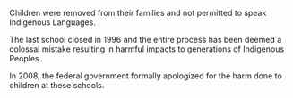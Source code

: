 Children were removed from their families and not permitted to speak Indigenous Languages. 

The last school closed in 1996 and the entire process has been deemed a colossal mistake resulting in harmful impacts to generations of Indigenous Peoples.

In 2008, the federal government formally apologized for the harm done to children at these schools.

